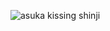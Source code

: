 ![asuka kissing shinji](https://user-images.githubusercontent.com/24681191/198157835-87fc1d14-173e-4647-9e0e-c77ac7af0fd4.png)
